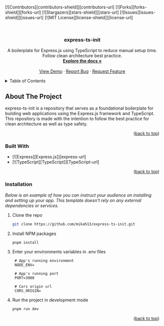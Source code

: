 
<!-- Improved compatibility of back to top link: See: https://github.com/othneildrew/Best-README-Template/pull/73 -->
<a name="readme-top"></a>
<!--
*** Thanks for checking out the Best-README-Template. If you have a suggestion
*** that would make this better, please fork the repo and create a pull request
*** or simply open an issue with the tag "enhancement".
*** Don't forget to give the project a star!
*** Thanks again! Now go create something AMAZING! :D
-->



<!-- PROJECT SHIELDS -->
<!--
*** I'm using markdown "reference style" links for readability.
*** Reference links are enclosed in brackets [ ] instead of parentheses ( ).
*** See the bottom of this document for the declaration of the reference variables
*** for contributors-url, forks-url, etc. This is an optional, concise syntax you may use.
*** https://www.markdownguide.org/basic-syntax/#reference-style-links
-->
[![Contributors][contributors-shield]][contributors-url]
[![Forks][forks-shield]][forks-url]
[![Stargazers][stars-shield]][stars-url]
[![Issues][issues-shield]][issues-url]
[![MIT License][license-shield]][license-url]


<!-- PROJECT LOGO -->
<br />
<div align="center">


<h3 align="center">express-ts-init</h3>

  <p align="center">
    A boilerplate for Express.js using TypeScript to reduce manual setup time. Follow clean architecture best practice.
    <br />
    <a href="https://github.com/mikah13/express-ts-init"><strong>Explore the docs »</strong></a>
    <br />
    <br />
    <a href="https://github.com/mikah13/express-ts-init">View Demo</a>
    ·
    <a href="https://github.com/mikah13/express-ts-init/issues">Report Bug</a>
    ·
    <a href="https://github.com/mikah13/express-ts-init/issues">Request Feature</a>
  </p>
</div>


<!-- TABLE OF CONTENTS -->
<details>
  <summary>Table of Contents</summary>
  <ol>
    <li>
      <a href="#about-the-project">About The Project</a>
      <ul>
        <li><a href="#built-with">Built With</a></li>
      </ul>
    </li>
    <li>
      <a href="#getting-started">Getting Started</a>
    </li>
 
  </ol>
</details>

<!-- ABOUT THE PROJECT -->
## About The Project

express-ts-init is a repository that serves as a foundational boilerplate for building web applications using the Express.js framework and TypeScript. This repository is made with the intention to follow the best practice for clean architecture as well as type safety.

<p align="right">(<a href="#readme-top">back to top</a>)</p>




### Built With

* [![Express][Express.js]][express-url]
* [![TypeScript][TypeScript]][TypeScript-url]


<p align="right">(<a href="#readme-top">back to top</a>)</p>


### Installation

_Below is an example of how you can instruct your audience on installing and setting up your app. This template doesn't rely on any external dependencies or services._

1. Clone the repo
   ```sh
   git clone https://github.com/mikah13/express-ts-init.git
   ```
2. Install NPM packages
   ```sh
   pnpm install
   ```
3. Enter your environments variables in .env files 
   ```
    # App's running environment
    NODE_ENV=

    # App's running port
    PORT=3000

    # Cors origin url
    CORS_ORIGIN=
   ```

4. Run the project in development mode
    ```sh
    pnpm run dev
    ```

<p align="right">(<a href="#readme-top">back to top</a>)</p>